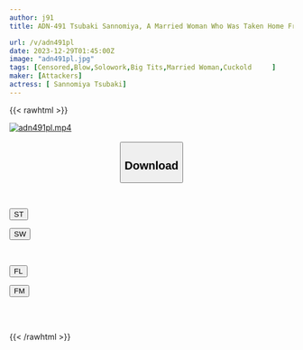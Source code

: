 ```yaml
---
author: j91
title: ADN-491 Tsubaki Sannomiya, A Married Woman Who Was Taken Home From A Bar And Had Sex Until Morning

url: /v/adn491pl
date: 2023-12-29T01:45:00Z
image: "adn491pl.jpg"
tags: [Censored,Blow,Solowork,Big Tits,Married Woman,Cuckold	 ]
maker: [Attackers]
actress: [ Sannomiya Tsubaki]
---
```



{{< rawhtml >}}

<div class="video" data-videoid="08MODg7xK2fbxQo">
    <a href="javascript:;">
        <img src="/v/adn491pl/adn491pl.jpg" width="WIDTH" height="HEIGHT" alt="adn491pl.mp4" loading="lazy">
    </a>
</div>

<script type="text/javascript" src="https://j91.asia/asset/on-demand-st.js"></script>

<br>
  <link rel="stylesheet" href="https://j91.asia/asset/bs5.css">
  
  <center>
  <button class="btn btn-primary" type="button" data-bs-toggle="collapse" data-bs-target=".multi-collapse" aria-expanded="false" aria-controls="multiCollapseExample1 multiCollapseExample2"><h2>Download</h2></button></center>
</p>
<div class="row">
  <div class="col">
    <div class="collapse multi-collapse" id="multiCollapseExample1">
      <div class="card card-body">
	      	      <br>
<div class="buttons">  
<p><a href="https://streamtape.to/v/08MODg7xK2fbxQo" target="_blank"><button class="btn-hover color-3"><i class="fa fa-download"></i> ST</button></a></p>
<p><a href="https://flaswish.com/fshq9fyo8min" target="_blank"><button class="btn-hover color-2"><i class="fa fa-download"></i> SW</button></a></p></div>
    </div>
  </div>
</div>
  <div class="col">
    <div class="collapse multi-collapse" id="multiCollapseExample2">
      <div class="card card-body">
	      <br>
<div class="buttons">
<p><a href="https://filelions.site/f/rzag3vs5aoa0" target="_blank"><button class="btn-hover color-9"><i class="fa fa-download"></i> FL</button></a></p>
<p><a href="https://filemoon.sx/d/9jffzqhsxu1t" target="_blank"><button class="btn-hover color-8"><i class="fa fa-download"></i> FM</button></a></p></div>
<br><br>
      </div>
    </div>
  </div>
</div>

{{< /rawhtml >}}